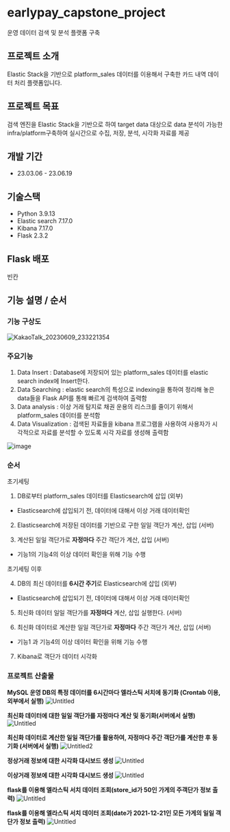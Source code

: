 # earlypay_capstone_project
운영 데이터 검색 및 분석 플랫폼 구축 

## 프로젝트 소개 

Elastic Stack을 기반으로 platform_sales 데이터를 이용해서 구축한 카드 내역 데이터 처리 플랫폼입니다. 

## 프로젝트 목표 

검색 엔진을 Elastic Stack을 기반으로 하여 target data 대상으로 data 분석이 가능한 infra/platform구축하여 실시간으로 수집, 저장, 분석, 시각화 자료를 제공

## 개발 기간 
- 23.03.06 - 23.06.19

## 기술스택
- Python 3.9.13
- Elastic search 7.17.0
- Kibana 7.17.0
- Flask 2.3.2

## Flask 배포

빈칸

## 기능 설명 / 순서  
### 기능 구상도 

![KakaoTalk_20230609_233221354](https://github.com/snghyun331/project-capstone/assets/108854903/5be55558-a4a1-4c74-8fdf-648ebb34d17a)

### 주요기능 

1. Data Insert : Database에 저장되어 있는 platform_sales 데이터를 elastic search index에 Insert한다.
2. Data Searching : elastic search의 특성으로 indexing을 통하여 정리해 놓은 data들을 Flask API를 통해 빠르게 검색하여 출력함
3. Data analysis : 이상 거래 탐지로 채권 운용의 리스크를 줄이기 위해서 platform_sales 데이터를 분석함
4. Data Visualization : 검색된 자료들을 kibana 프로그램을 사용하여 사용자가 시각적으로 자료를 분석할 수 있도록 시각 자료를 생성해 출력함

![image](https://github.com/snghyun331/project-capstone/assets/108854903/eaa81eb2-da9c-4673-b8f8-f2fe11280f96)


### 순서 

초기세팅

1. DB로부터 platform_sales 데이터를 Elasticsearch에 삽입 (외부)
- Elasticsearch에 삽입되기 전, 데이터에 대해서 이상 거래 데이터확인 

2. Elasticsearch에 저장된 데이터를 기반으로 구한 일일 객단가 계산, 삽입 (서버)

3. 계산된 일일 객단가로 **자정마다** 주간 객단가 계산, 삽입 (서버)
- 기능1의 기능4의 이상 데이터 확인을 위해 기능 수행

초기세팅 이후

4. DB의 최신 데이터를 **6시간 주기**로 Elasticsearch에 삽입 (외부)
- Elasticsearch에 삽입되기 전, 데이터에 대해서 이상 거래 데이터확인 

5. 최신화 데이터 일일 객단가를 **자정마다** 계산, 삽입 실행한다. (서버)

6. 최신화 데이터로 계산한 일일 객단가로 **자정마다** 주간 객단가 계산, 삽입 (서버)
- 기능1 과 기능4의 이상 데이터 확인을 위해 기능 수행
  
7. Kibana로 객단가 데이터 시각화 


### 프로젝트 산출물
**MySQL 운영 DB의 특정 데이터를 6시간마다 엘라스틱 서치에 동기화 (Crontab 이용, 외부에서 실행)**
![Untitled](https://github.com/snghyun331/project-capstone/assets/108854903/45d77614-b05a-4895-a020-944e139b11ee)

**최신화 데이터에 대한 일일 객단가를 자정마다 계산 및 동기화(서버에서 실행)**
![Untitled](https://github.com/snghyun331/project-capstone/assets/108854903/75210a9a-4441-47ce-928d-c63ffff70576)

**최신화 데이터로 계산한 일일 객단가를 활용하여, 자정마다 주간 객단가를 계산한 후 동기화 (서버에서 실행)**
![Untitled2](https://github.com/snghyun331/project-capstone/assets/108854903/2a4fc683-6760-4ddf-9f2e-a0b50910cd31)

**정상거래 정보에 대한 시각화 대시보드 생성**
![Untitled](https://github.com/snghyun331/project-capstone/assets/108854903/59538962-b0f8-469f-96d5-40c801cb9c40)

**이상거래 정보에 대한 시각화 대시보드 생성**
![Untitled](https://github.com/snghyun331/project-capstone/assets/108854903/0eaac6c0-4a59-4a9d-acc1-538281e9bdaa)

**flask를 이용해 엘라스틱 서치 데이터 조회(store_id가 50인 가게의 주객단가 정보 출력)**
![Untitled](https://github.com/snghyun331/project-capstone/assets/108854903/b2da6d6d-1472-4df4-9bd6-50ea9dbfbd10)

**flask를 이용해 엘라스틱 서치 데이터 조회(date가 2021-12-21인 모든 가게의 일일 객단가 정보 출력)**
![Untitled](https://github.com/snghyun331/project-capstone/assets/108854903/8b1c9fe8-eab6-484b-9d1c-0c23972cbf1b)





